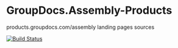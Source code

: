 # GroupDocs.Assembly-Products
products.groupdocs.com/assembly landing pages sources

[![Build Status](https://travis-ci.com/groupdocs-assembly/GroupDocs.Assembly-Products.svg?branch=master)](https://travis-ci.com/groupdocs-assembly/GroupDocs.Assembly-Products)
